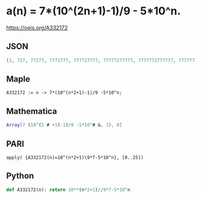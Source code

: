 # a\(n\) \= 7\*\(10^\(2n\+1\)\-1\)/9 \- 5\*10^n\.
https://oeis.org/A332172
## JSON
```JSON
[2, 727, 77277, 7772777, 777727777, 77777277777, 7777772777777, 777777727777777, 77777777277777777, 7777777772777777777, 777777777727777777777, 77777777777277777777777, 7777777777772777777777777, 777777777777727777777777777, 77777777777777277777777777777, 7777777777777772777777777777777]
```
## Maple
```Maple
A332172 := n -> 7*(10^(n*2+1)-1)/9 -5*10^n;
```
## Mathematica
```Mathematica
Array[7 (10^(2 # +1)-1)/9 -5*10^# &, 15, 0]
```
## PARI
```PARI
apply( {A332172(n)=10^(n*2+1)\9*7-5*10^n}, [0..25])
```
## Python
```Python
def A332172(n): return 10**(n*2+1)//9*7-5*10^n
```
